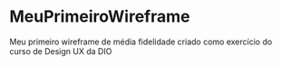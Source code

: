 # MeuPrimeiroWireframe
Meu primeiro wireframe de média fidelidade criado como exercício do curso de Design UX da DIO
